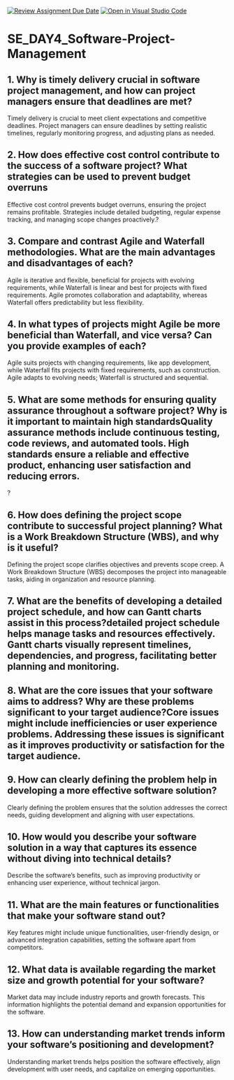 [![Review Assignment Due Date](https://classroom.github.com/assets/deadline-readme-button-22041afd0340ce965d47ae6ef1cefeee28c7c493a6346c4f15d667ab976d596c.svg)](https://classroom.github.com/a/9pw6JKcu)
[![Open in Visual Studio Code](https://classroom.github.com/assets/open-in-vscode-2e0aaae1b6195c2367325f4f02e2d04e9abb55f0b24a779b69b11b9e10269abc.svg)](https://classroom.github.com/online_ide?assignment_repo_id=15707349&assignment_repo_type=AssignmentRepo)
# SE_DAY4_Software-Project-Management
## 1. Why is timely delivery crucial in software project management, and how can project managers ensure that deadlines are met?
Timely delivery is crucial to meet client expectations and competitive deadlines. Project managers can ensure deadlines by setting realistic timelines, regularly monitoring progress, and adjusting plans as needed.
## 2. How does effective cost control contribute to the success of a software project? What strategies can be used to prevent budget overruns
Effective cost control prevents budget overruns, ensuring the project remains profitable. Strategies include detailed budgeting, regular expense tracking, and managing scope changes proactively.?
## 3. Compare and contrast Agile and Waterfall methodologies. What are the main advantages and disadvantages of each?
Agile is iterative and flexible, beneficial for projects with evolving requirements, while Waterfall is linear and best for projects with fixed requirements. Agile promotes collaboration and adaptability, whereas Waterfall offers predictability but less flexibility.
## 4. In what types of projects might Agile be more beneficial than Waterfall, and vice versa? Can you provide examples of each?
Agile suits projects with changing requirements, like app development, while Waterfall fits projects with fixed requirements, such as construction. Agile adapts to evolving needs; Waterfall is structured and sequential.
## 5. What are some methods for ensuring quality assurance throughout a software project? Why is it important to maintain high standardsQuality assurance methods include continuous testing, code reviews, and automated tools. High standards ensure a reliable and effective product, enhancing user satisfaction and reducing errors.
?
## 6. How does defining the project scope contribute to successful project planning? What is a Work Breakdown Structure (WBS), and why is it useful?
Defining the project scope clarifies objectives and prevents scope creep. A Work Breakdown Structure (WBS) decomposes the project into manageable tasks, aiding in organization and resource planning.
## 7. What are the benefits of developing a detailed project schedule, and how can Gantt charts assist in this process?detailed project schedule helps manage tasks and resources effectively. Gantt charts visually represent timelines, dependencies, and progress, facilitating better planning and monitoring.
## 8. What are the core issues that your software aims to address? Why are these problems significant to your target audience?Core issues might include inefficiencies or user experience problems. Addressing these issues is significant as it improves productivity or satisfaction for the target audience.
## 9. How can clearly defining the problem help in developing a more effective software solution?
Clearly defining the problem ensures that the solution addresses the correct needs, guiding development and aligning with user expectations.
## 10. How would you describe your software solution in a way that captures its essence without diving into technical details?
Describe the software’s benefits, such as improving productivity or enhancing user experience, without technical jargon.

## 11. What are the main features or functionalities that make your software stand out?
Key features might include unique functionalities, user-friendly design, or advanced integration capabilities, setting the software apart from competitors.

## 12. What data is available regarding the market size and growth potential for your software?
Market data may include industry reports and growth forecasts. This information highlights the potential demand and expansion opportunities for the software.
## 13. How can understanding market trends inform your software’s positioning and development?
Understanding market trends helps position the software effectively, align development with user needs, and capitalize on emerging opportunities.

